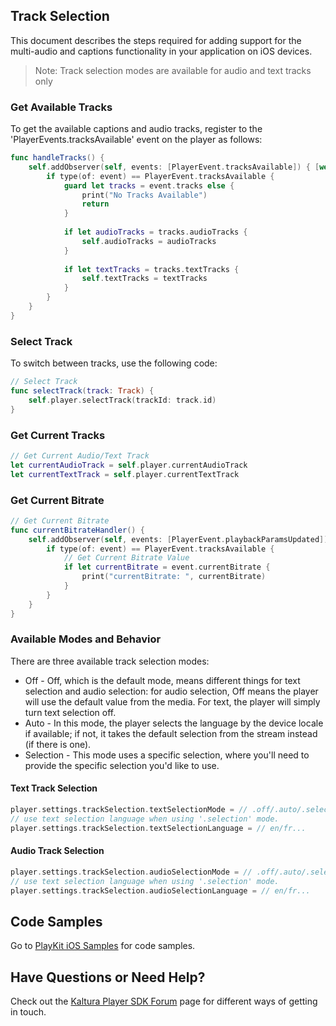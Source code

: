 ## Track Selection

This document describes the steps required for adding support for the multi-audio and captions functionality in your application on iOS devices.
>Note: Track selection modes are available for audio and text tracks only

### Get Available Tracks

To get the available captions and audio tracks, register to the 'PlayerEvents.tracksAvailable' event on the player as follows:

```swift
func handleTracks() {
    self.addObserver(self, events: [PlayerEvent.tracksAvailable]) { [weak self] event in
        if type(of: event) == PlayerEvent.tracksAvailable {
            guard let tracks = event.tracks else {
                print("No Tracks Available")
                return
            }
            
            if let audioTracks = tracks.audioTracks {
                self.audioTracks = audioTracks
            }
            
            if let textTracks = tracks.textTracks {
                self.textTracks = textTracks
            }
        }
    }
}
```

### Select Track

To switch between tracks, use the following code:

```swift
// Select Track
func selectTrack(track: Track) {
    self.player.selectTrack(trackId: track.id)
}
```

### Get Current Tracks

```swift
// Get Current Audio/Text Track
let currentAudioTrack = self.player.currentAudioTrack
let currentTextTrack = self.player.currentTextTrack
```

### Get Current Bitrate

```swift
// Get Current Bitrate
func currentBitrateHandler() {
    self.addObserver(self, events: [PlayerEvent.playbackParamsUpdated]) { [weak self] event in
        if type(of: event) == PlayerEvent.tracksAvailable {
            // Get Current Bitrate Value
            if let currentBitrate = event.currentBitrate {
                print("currentBitrate: ", currentBitrate)
            }
        }
    }
}
```

### Available Modes and Behavior

There are three available track selection modes:

* Off - Off, which is the default mode, means different things for text selection and audio selection: for audio selection, Off means the player will use the default value from the media. For text, the player will simply turn text selection off.
* Auto - In this mode, the player selects the language by the device locale if available; if not, it takes the default selection from the stream instead (if there is one).
* Selection - This mode uses a specific selection, where you'll need to provide the specific selection you'd like to use.

#### Text Track Selection  

```swift
player.settings.trackSelection.textSelectionMode = // .off/.auto/.selection
// use text selection language when using '.selection' mode.
player.settings.trackSelection.textSelectionLanguage = // en/fr...
```

#### Audio Track Selection


```swift
player.settings.trackSelection.audioSelectionMode = // .off/.auto/.selection
// use text selection language when using '.selection' mode.
player.settings.trackSelection.audioSelectionLanguage = // en/fr...
```

## Code Samples

Go to [PlayKit iOS Samples](https://github.com/kaltura/playkit-ios-samples/tree/master) for code samples.

## Have Questions or Need Help?

Check out the [Kaltura Player SDK Forum](https://forum.kaltura.org/c/playkit) page for different ways of getting in touch.
